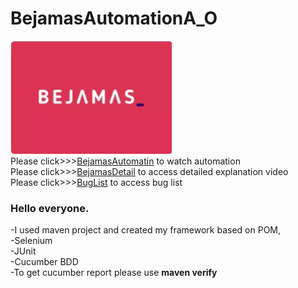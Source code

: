 # BejamasAutomationA_O


![Bejamas1](https://github.com/abdullahozdemir/BejamasAutomationA_O/blob/master/Bejamas1.jpg)<br/>
Please click>>>[BejamasAutomatin](https://drive.google.com/file/d/1ZrST5Amx7uWoTYyZoojxhrvd3-PsR6XM/view?usp=sharing) to watch automation<br/>
Please click>>>[BejamasDetail](https://drive.google.com/file/d/1sV2jwyIyZH2PMw6DvbSG5h_bSZm0lmLN/view?usp=sharing) to access detailed explanation video<br/>
Please click>>>[BugList](https://github.com/abdullahozdemir/BejamasAutomationA_O/blob/master/BejamasBugList.xlsx) to access bug list

### Hello everyone.<br/>
-I used maven project and created my framework based on POM,<br/>
-Selenium<br/>
-JUnit<br/>
-Cucumber BDD <br/> 
-To get cucumber report please use **maven verify**
